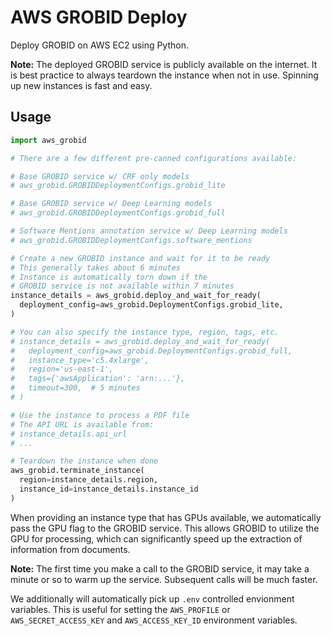 # AWS GROBID Deploy

Deploy GROBID on AWS EC2 using Python.

**Note:** The deployed GROBID service is publicly available on the internet. It is best practice to always teardown the instance when not in use. Spinning up new instances is fast and easy.

## Usage

```python
import aws_grobid

# There are a few different pre-canned configurations available:

# Base GROBID service w/ CRF only models
# aws_grobid.GROBIDDeploymentConfigs.grobid_lite

# Base GROBID service w/ Deep Learning models
# aws_grobid.GROBIDDeploymentConfigs.grobid_full

# Software Mentions annotation service w/ Deep Learning models
# aws_grobid.GROBIDDeploymentConfigs.software_mentions

# Create a new GROBID instance and wait for it to be ready
# This generally takes about 6 minutes
# Instance is automatically torn down if the
# GROBID service is not available within 7 minutes
instance_details = aws_grobid.deploy_and_wait_for_ready(
  deployment_config=aws_grobid.DeploymentConfigs.grobid_lite,
)

# You can also specify the instance type, region, tags, etc.
# instance_details = aws_grobid.deploy_and_wait_for_ready(
#   deployment_config=aws_grobid.DeploymentConfigs.grobid_full,
#   instance_type='c5.4xlarge',
#   region='us-east-1',
#   tags={'awsApplication': 'arn:...'},
#   timeout=300,  # 5 minutes
# )

# Use the instance to process a PDF file
# The API URL is available from:
# instance_details.api_url
# ...

# Teardown the instance when done
aws_grobid.terminate_instance(
  region=instance_details.region,
  instance_id=instance_details.instance_id
)
```

When providing an instance type that has GPUs available, we automatically pass the GPU flag to the GROBID service. This allows GROBID to utilize the GPU for processing, which can significantly speed up the extraction of information from documents.

**Note:** The first time you make a call to the GROBID service, it may take a minute or so to warm up the service. Subsequent calls will be much faster.

We additionally will automatically pick up `.env` controlled envionment variables. This is useful for setting the `AWS_PROFILE` or `AWS_SECRET_ACCESS_KEY` and `AWS_ACCESS_KEY_ID` environment variables.